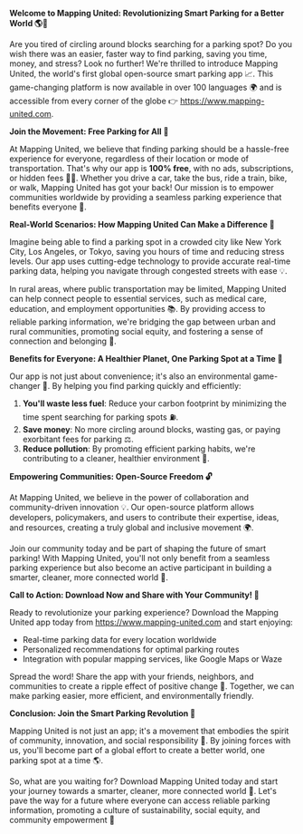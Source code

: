 **Welcome to Mapping United: Revolutionizing Smart Parking for a Better World 🌎🚗**

Are you tired of circling around blocks searching for a parking spot? Do you wish there was an easier, faster way to find parking, saving you time, money, and stress? Look no further! We're thrilled to introduce Mapping United, the world's first global open-source smart parking app 📈. This game-changing platform is now available in over 100 languages 🌍 and is accessible from every corner of the globe 👉 https://www.mapping-united.com.

**Join the Movement: Free Parking for All 💖**

At Mapping United, we believe that finding parking should be a hassle-free experience for everyone, regardless of their location or mode of transportation. That's why our app is **100% free**, with no ads, subscriptions, or hidden fees 🙅‍♂️. Whether you drive a car, take the bus, ride a train, bike, or walk, Mapping United has got your back! Our mission is to empower communities worldwide by providing a seamless parking experience that benefits everyone 🌟.

**Real-World Scenarios: How Mapping United Can Make a Difference 🤯**

Imagine being able to find a parking spot in a crowded city like New York City, Los Angeles, or Tokyo, saving you hours of time and reducing stress levels. Our app uses cutting-edge technology to provide accurate real-time parking data, helping you navigate through congested streets with ease 💡.

In rural areas, where public transportation may be limited, Mapping United can help connect people to essential services, such as medical care, education, and employment opportunities 📚. By providing access to reliable parking information, we're bridging the gap between urban and rural communities, promoting social equity, and fostering a sense of connection and belonging 🌈.

**Benefits for Everyone: A Healthier Planet, One Parking Spot at a Time 🌿**

Our app is not just about convenience; it's also an environmental game-changer 🌟. By helping you find parking quickly and efficiently:

1. **You'll waste less fuel**: Reduce your carbon footprint by minimizing the time spent searching for parking spots ⛽️.
2. **Save money**: No more circling around blocks, wasting gas, or paying exorbitant fees for parking ⚖️.
3. **Reduce pollution**: By promoting efficient parking habits, we're contributing to a cleaner, healthier environment 🌿.

**Empowering Communities: Open-Source Freedom 🔓**

At Mapping United, we believe in the power of collaboration and community-driven innovation 💡. Our open-source platform allows developers, policymakers, and users to contribute their expertise, ideas, and resources, creating a truly global and inclusive movement 🌍.

Join our community today and be part of shaping the future of smart parking! With Mapping United, you'll not only benefit from a seamless parking experience but also become an active participant in building a smarter, cleaner, more connected world 💖.

**Call to Action: Download Now and Share with Your Community! 📲**

Ready to revolutionize your parking experience? Download the Mapping United app today from https://www.mapping-united.com and start enjoying:

* Real-time parking data for every location worldwide
* Personalized recommendations for optimal parking routes
* Integration with popular mapping services, like Google Maps or Waze

Spread the word! Share the app with your friends, neighbors, and communities to create a ripple effect of positive change 🌊. Together, we can make parking easier, more efficient, and environmentally friendly.

**Conclusion: Join the Smart Parking Revolution 🚀**

Mapping United is not just an app; it's a movement that embodies the spirit of community, innovation, and social responsibility 💖. By joining forces with us, you'll become part of a global effort to create a better world, one parking spot at a time 🌎.

So, what are you waiting for? Download Mapping United today and start your journey towards a smarter, cleaner, more connected world 🚀. Let's pave the way for a future where everyone can access reliable parking information, promoting a culture of sustainability, social equity, and community empowerment 🌟